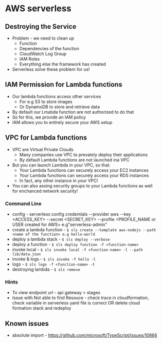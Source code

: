 # AWS serverless

## Destroying the Service

- Problem - we need to clean up
  - Function
  - Dependencies of the function
  - CloudWatch Log Group
  - IAM Roles
  - Everything else the framework has created
- Serverless solve these problem for us!

## IAM Permission for Lambda functions

- Our lambda functions access other services
  - For e.g S3 to store images
  - Or DynamoDB to store and retrieve data
- By default our Lmabda function are not authorized to do that
- So for this, we provide an IAM policy
- IAM allows you to entirely secure your AWS setup

## VPC for Lambda functions

- VPC are Virtual Private Clouds
  - Many companies use VPC to prevately deploy their applications
  - By default Lambda functions are not launched ina VPC
- But you can launch Lambda in your VPC, so that:
  - Your Lambda functions can securely access your EC2 instances
  - Your Lambda functions can securely access your RDS instances
  - In fact, any other instance in your VPC!
- You can also assing security groups to your Lambda functions as well for enchanced network security!

### Command Line

- config - serverless config credentials --provider aws --key <ACCESS_KEY> --secret <SECRET_KEY> --profile <PROFILE_NAME or USER created for AWS> e.g"serverless-admin"
- create a lambda function - `$ sls create --template aws-nodejs --path <name of the function> e.g hello-world`
- deploy a lambda stack - `$ sls deploy --verbose`
- deploy a function - `$ sls deploy function -f <function-name>`
- invoke local - `$ sls invoke local -f <function-name> -l --path lib/data.json`
- invoke & logs - `$ sls invoke -f hello -l`
- logs - `$ sls logs -f <function-name> -t`
- destroying lambda - `$ sls remove`

### Hints

- To view endpoint url - api gateway > stages
- Issue with Not able to find Resouce - check trace in cloudformation, check variable in serverless yaml file is correct OR delete cloud formation stack and redeploy

## Known issues

- absolute import - https://github.com/microsoft/TypeScript/issues/10866
